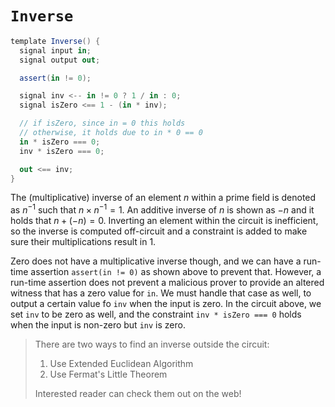 # `Inverse`

```cs
template Inverse() {
  signal input in;
  signal output out;

  assert(in != 0);

  signal inv <-- in != 0 ? 1 / in : 0;
  signal isZero <== 1 - (in * inv);

  // if isZero, since in = 0 this holds
  // otherwise, it holds due to in * 0 == 0
  in * isZero === 0;
  inv * isZero === 0;

  out <== inv;
}
```

The (multiplicative) inverse of an element $n$ within a prime field is denoted as $n^{-1}$ such that $n \times n^{-1} = 1$. An additive inverse of $n$ is shown as $-n$ and it holds that $n + (-n) = 0$. Inverting an element within the circuit is inefficient, so the inverse is computed off-circuit and a constraint is added to make sure their multiplications result in 1.

Zero does not have a multiplicative inverse though, and we can have a run-time assertion `assert(in != 0)` as shown above to prevent that. However, a run-time assertion does not prevent a malicious prover to provide an altered witness that has a zero value for `in`. We must handle that case as well, to output a certain value fo `inv` when the input is zero. In the circuit above, we set `inv` to be zero as well, and the constraint `inv * isZero === 0` holds when the input is non-zero but `inv` is zero.

> There are two ways to find an inverse outside the circuit:
>
> 1. Use Extended Euclidean Algorithm
> 2. Use Fermat's Little Theorem
>
> Interested reader can check them out on the web!
